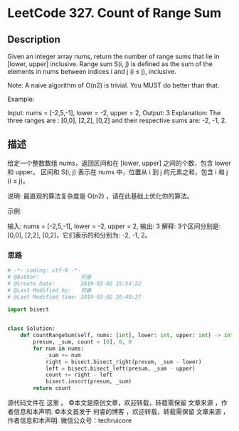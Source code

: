 # LeetCode 327. Count of Range Sum

## Description

Given an integer array nums, return the number of range sums that lie in [lower, upper] inclusive.
Range sum S(i, j) is defined as the sum of the elements in nums between indices i and j (i ≤ j), inclusive.

Note:
A naive algorithm of O(n2) is trivial. You MUST do better than that.

Example:

Input: nums = [-2,5,-1], lower = -2, upper = 2,
Output: 3 
Explanation: The three ranges are : [0,0], [2,2], [0,2] and their respective sums are: -2, -1, 2.

## 描述

给定一个整数数组 nums，返回区间和在 [lower, upper] 之间的个数，包含 lower 和 upper。
区间和 S(i, j) 表示在 nums 中，位置从 i 到 j 的元素之和，包含 i 和 j (i ≤ j)。

说明:
最直观的算法复杂度是 O(n2) ，请在此基础上优化你的算法。

示例:

输入: nums = [-2,5,-1], lower = -2, upper = 2,
输出: 3 
解释: 3个区间分别是: [0,0], [2,2], [0,2]，它们表示的和分别为: -2, -1, 2。

### 思路

```py
# -*- coding: utf-8 -*-
# @Author:             何睿
# @Create Date:        2019-03-02 15:54:22
# @Last Modified by:   何睿
# @Last Modified time: 2019-03-02 20:40:27

import bisect


class Solution:
    def countRangeSum(self, nums: [int], lower: int, upper: int) -> int:
        presum, _sum, count = [0], 0, 0
        for num in nums:
            _sum += num
            right = bisect.bisect_right(presum, _sum - lower)
            left = bisect.bisect_left(presum, _sum - upper)
            count += right - left
            bisect.insort(presum, _sum)
        return count
```

源代码文件在 这里 。
©本文是原创文章，欢迎转载，转载需保留 文章来源 ，作者信息和本声明.
©本文首发于 何睿的博客 ，欢迎转载，转载需保留 文章来源 ，作者信息和本声明.
微信公众号：techruicore 
